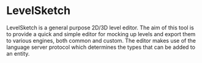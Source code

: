 # LevelSketch
LevelSketch is a general purpose 2D/3D level editor. The aim of this tool is to provide a quick and simple editor for mocking up levels and export them to various engines, both common and custom. The editor makes use of the language server protocol which determines the types that can be added to an entity.
